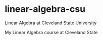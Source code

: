 # linear-algebra-csu
Linear Algebra at Cleveland State University

My Linear Algebra course at Cleveland State
